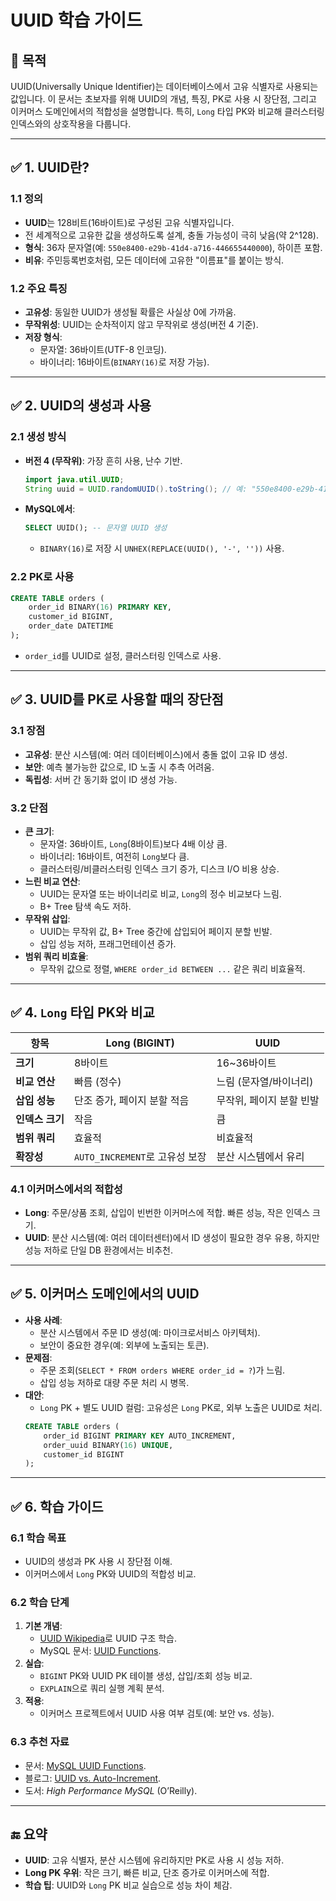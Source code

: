 # UUID 학습 가이드

## 📌 목적
UUID(Universally Unique Identifier)는 데이터베이스에서 고유 식별자로 사용되는 값입니다. 이 문서는 초보자를 위해 UUID의 개념, 특징, PK로 사용 시 장단점, 그리고 이커머스 도메인에서의 적합성을 설명합니다. 특히, `Long` 타입 PK와 비교해 클러스터링 인덱스와의 상호작용을 다룹니다.

---

## ✅ 1. UUID란?

### 1.1 정의
- **UUID**는 128비트(16바이트)로 구성된 고유 식별자입니다.
- 전 세계적으로 고유한 값을 생성하도록 설계, 충돌 가능성이 극히 낮음(약 2^128).
- **형식**: 36자 문자열(예: `550e8400-e29b-41d4-a716-446655440000`), 하이픈 포함.
- **비유**: 주민등록번호처럼, 모든 데이터에 고유한 "이름표"를 붙이는 방식.

### 1.2 주요 특징
- **고유성**: 동일한 UUID가 생성될 확률은 사실상 0에 가까움.
- **무작위성**: UUID는 순차적이지 않고 무작위로 생성(버전 4 기준).
- **저장 형식**:
  - 문자열: 36바이트(UTF-8 인코딩).
  - 바이너리: 16바이트(`BINARY(16)`로 저장 가능).

---

## ✅ 2. UUID의 생성과 사용

### 2.1 생성 방식
- **버전 4 (무작위)**: 가장 흔히 사용, 난수 기반.
  ```java
  import java.util.UUID;
  String uuid = UUID.randomUUID().toString(); // 예: "550e8400-e29b-41d4-a716-446655440000"
  ```
- **MySQL에서**:
  ```sql
  SELECT UUID(); -- 문자열 UUID 생성
  ```
  - `BINARY(16)`로 저장 시 `UNHEX(REPLACE(UUID(), '-', ''))` 사용.

### 2.2 PK로 사용
```sql
CREATE TABLE orders (
    order_id BINARY(16) PRIMARY KEY,
    customer_id BIGINT,
    order_date DATETIME
);
```
- `order_id`를 UUID로 설정, 클러스터링 인덱스로 사용.

---

## ✅ 3. UUID를 PK로 사용할 때의 장단점

### 3.1 장점
- **고유성**: 분산 시스템(예: 여러 데이터베이스)에서 충돌 없이 고유 ID 생성.
- **보안**: 예측 불가능한 값으로, ID 노출 시 추측 어려움.
- **독립성**: 서버 간 동기화 없이 ID 생성 가능.

### 3.2 단점
- **큰 크기**:
  - 문자열: 36바이트, `Long`(8바이트)보다 4배 이상 큼.
  - 바이너리: 16바이트, 여전히 `Long`보다 큼.
  - 클러스터링/비클러스터링 인덱스 크기 증가, 디스크 I/O 비용 상승.
- **느린 비교 연산**:
  - UUID는 문자열 또는 바이너리로 비교, `Long`의 정수 비교보다 느림.
  - B+ Tree 탐색 속도 저하.
- **무작위 삽입**:
  - UUID는 무작위 값, B+ Tree 중간에 삽입되어 페이지 분할 빈발.
  - 삽입 성능 저하, 프래그먼테이션 증가.
- **범위 쿼리 비효율**:
  - 무작위 값으로 정렬, `WHERE order_id BETWEEN ...` 같은 쿼리 비효율적.

---

## ✅ 4. `Long` 타입 PK와 비교

| **항목**          | **Long (BIGINT)**                     | **UUID**                             |
|-------------------|---------------------------------------|--------------------------------------|
| **크기**         | 8바이트                              | 16~36바이트                         |
| **비교 연산**    | 빠름 (정수)                         | 느림 (문자열/바이너리)             |
| **삽입 성능**    | 단조 증가, 페이지 분할 적음         | 무작위, 페이지 분할 빈발            |
| **인덱스 크기**  | 작음                                | 큼                                  |
| **범위 쿼리**    | 효율적                              | 비효율적                           |
| **확장성**       | `AUTO_INCREMENT`로 고유성 보장      | 분산 시스템에서 유리                |

### 4.1 이커머스에서의 적합성
- **Long**: 주문/상품 조회, 삽입이 빈번한 이커머스에 적합. 빠른 성능, 작은 인덱스 크기.
- **UUID**: 분산 시스템(예: 여러 데이터센터)에서 ID 생성이 필요한 경우 유용, 하지만 성능 저하로 단일 DB 환경에서는 비추천.

---

## ✅ 5. 이커머스 도메인에서의 UUID

- **사용 사례**:
  - 분산 시스템에서 주문 ID 생성(예: 마이크로서비스 아키텍처).
  - 보안이 중요한 경우(예: 외부에 노출되는 토큰).
- **문제점**:
  - 주문 조회(`SELECT * FROM orders WHERE order_id = ?`)가 느림.
  - 삽입 성능 저하로 대량 주문 처리 시 병목.
- **대안**:
  - `Long` PK + 별도 UUID 컬럼: 고유성은 `Long` PK로, 외부 노출은 UUID로 처리.
  ```sql
  CREATE TABLE orders (
      order_id BIGINT PRIMARY KEY AUTO_INCREMENT,
      order_uuid BINARY(16) UNIQUE,
      customer_id BIGINT
  );
  ```

---

## ✅ 6. 학습 가이드

### 6.1 학습 목표
- UUID의 생성과 PK 사용 시 장단점 이해.
- 이커머스에서 `Long` PK와 UUID의 적합성 비교.

### 6.2 학습 단계
1. **기본 개념**:
   - [UUID Wikipedia](https://en.wikipedia.org/wiki/Universally_unique_identifier)로 UUID 구조 학습.
   - MySQL 문서: [UUID Functions](https://dev.mysql.com/doc/refman/8.4/en/miscellaneous-functions.html#function_uuid).
2. **실습**:
   - `BIGINT` PK와 UUID PK 테이블 생성, 삽입/조회 성능 비교.
   - `EXPLAIN`으로 쿼리 실행 계획 분석.
3. **적용**:
   - 이커머스 프로젝트에서 UUID 사용 여부 검토(예: 보안 vs. 성능).

### 6.3 추천 자료
- 문서: [MySQL UUID Functions](https://dev.mysql.com/doc/refman/8.4/en/miscellaneous-functions.html#function_uuid).
- 블로그: [UUID vs. Auto-Increment](https://www.percona.com/blog/2019/11/22/uuids-are-popular-but-bad-for-performance-lets-discuss/).
- 도서: *High Performance MySQL* (O’Reilly).

---

## 🔚 요약
- **UUID**: 고유 식별자, 분산 시스템에 유리하지만 PK로 사용 시 성능 저하.
- **Long PK 우위**: 작은 크기, 빠른 비교, 단조 증가로 이커머스에 적합.
- **학습 팁**: UUID와 `Long` PK 비교 실습으로 성능 차이 체감.